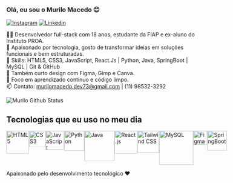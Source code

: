
### Olá, eu sou o Murilo Macedo 😊

[![Instagram]( 	https://img.shields.io/badge/Instagram-E4405F?style=for-the-badge&logo=instagram&logoColor=white)](https://www.instagram.com/_murilodev/)
[![Linkedin]( 	https://img.shields.io/badge/LinkedIn-0077B5?style=for-the-badge&logo=linkedin&logoColor=white)](https://www.linkedin.com/in/murilo-macedo-8b1567316/)

👨‍💻 Desenvolvedor full-stack com 18 anos, estudante da FIAP e ex-aluno do Instituto PROA. <br>
🚀 Apaixonado por tecnologia, gosto de transformar ideias em soluções funcionais e bem estruturadas. <br>
🧠 Skills: HTML5, CSS3, JavaScript, React.Js | Python, Java, SpringBoot | MySQL | Git & GitHub <br>
🎨 Também curto design com Figma, Gimp e Canva. <br>
🎯 Foco em aprendizado contínuo e código limpo. <br>
📫 Contato: murilomacedo.dev73@gmail.com | (11) 98532-3292



![Murilo Github Status](https://github-readme-stats.vercel.app/api?username=MuriloMacedoSilva&show_icons=true&theme=onedark)

## Tecnologias que eu uso no meu dia

<div style="display: flex; aling-items: center;"><br>
  <img aling="center" alt="HTML5" width="60px" src="https://upload.wikimedia.org/wikipedia/commons/thumb/6/61/HTML5_logo_and_wordmark.svg/512px-HTML5_logo_and_wordmark.svg.png">
  <img aling="center" alt="CSS3" width="43px" src="https://upload.wikimedia.org/wikipedia/commons/thumb/d/d5/CSS3_logo_and_wordmark.svg/1200px-CSS3_logo_and_wordmark.svg.png">
  <img aling="center" alt="JavaScript" width="50px" src="https://upload.wikimedia.org/wikipedia/commons/6/6a/JavaScript-logo.png">
  <img aling="center" alt="Python" width="53px" src="https://encrypted-tbn0.gstatic.com/images?q=tbn:ANd9GcRFCHi18uXFtRb1_q7pQIVxYlwqvhVzCzZ4PQ&s">
  <img aling="center" alt="Java" width="80px" src="https://encrypted-tbn0.gstatic.com/images?q=tbn:ANd9GcTKhn1qGg_HjWpcCoDoGnl_TB3hu2Rn6Xms7g&s">
  <img aling="center" alt="React.js" width="60px" src="https://encrypted-tbn0.gstatic.com/images?q=tbn:ANd9GcSlGmKtrnxElpqw3AExKXPWWBulcwjlvDJa1Q&s">
  <img aling="center" alt="Tailwind CSS" width="58px" src="https://encrypted-tbn0.gstatic.com/images?q=tbn:ANd9GcQNhoXisDruJMDAq3Ltd-wuaMW2lGxck9wAKw&s">
  <img aling="center" alt="MySQL" width="90px" src="https://encrypted-tbn0.gstatic.com/images?q=tbn:ANd9GcQftPNDHFfXeUwyTShrZM9tZpgisw1-6pJejg&s">
  <img aling="center" alt="Figma" width="37px" src="https://encrypted-tbn0.gstatic.com/images?q=tbn:ANd9GcRZ-zi1wEQyapw-x_FsssdRr-fnDL8wvivTmQ&s">
  <img aling="center" alt="SpringBoot" width="52px" src="https://encrypted-tbn0.gstatic.com/images?q=tbn:ANd9GcR1RNgloYivDxu-m0uthmQb78H2ULQhv94GZw&s">
</div>

Apaixonado pelo desenvolvimento tecnológico ❤️
